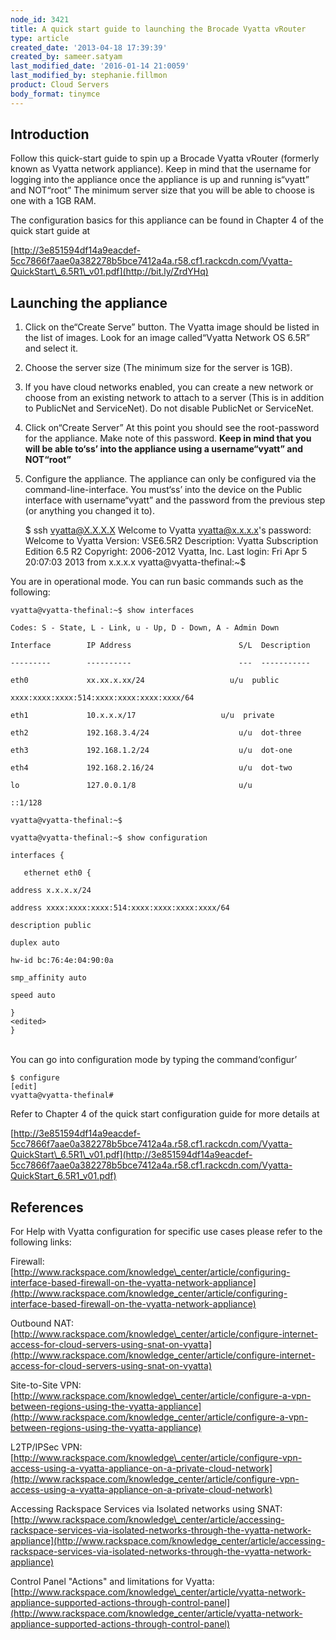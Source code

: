 ```yaml
---
node_id: 3421
title: A quick start guide to launching the Brocade Vyatta vRouter
type: article
created_date: '2013-04-18 17:39:39'
created_by: sameer.satyam
last_modified_date: '2016-01-14 21:0059'
last_modified_by: stephanie.fillmon
product: Cloud Servers
body_format: tinymce
---
```


Introduction
------------

Follow this quick-start guide to spin up a Brocade Vyatta vRouter
(formerly known as Vyatta network appliance). Keep in mind that the
username for logging into the appliance once the appliance is up and
running is&ldquo;vyatt&rdquo; and NOT&ldquo;root&rdquo; The minimum server size that you
will be able to choose is one with a 1GB RAM. 

The configuration basics for this appliance can be found in Chapter 4 of
the quick start guide at

[http://3e851594df14a9eacdef-5cc7866f7aae0a382278b5bce7412a4a.r58.cf1.rackcdn.com/Vyatta-QuickStart\_6.5R1\_v01.pdf](http://bit.ly/ZrdYHq)

Launching the appliance
-----------------------
1. Click on the&ldquo;Create Serve&rdquo; button. The Vyatta image should be
listed in the list of images. Look for an image called&ldquo;Vyatta Network
OS 6.5R&rdquo; and select it.
2. Choose the server size (The minimum size for the server is 1GB).
3. If you have cloud networks enabled, you can create a new network or
choose from an existing network to attach to a server (This is in
addition to PublicNet and ServiceNet).  Do not disable PublicNet or
ServiceNet.
4. Click on&ldquo;Create Server&rdquo; At this point you should see the
root-password for the appliance. Make note of this password. **Keep in
mind that you will be able to&lsquo;ss&rsquo; into the appliance using a username&ldquo;vyatt&rdquo; and NOT&ldquo;root&rdquo;**
5. Configure the appliance. The appliance can only be configured via
the command-line-interface. You must&lsquo;ss&rsquo; into the device on the Public
interface with username&ldquo;vyatt&rdquo; and the password from the previous step
(or anything you changed it to).

    $ ssh vyatta@X.X.X.X
    Welcome to Vyatta
    vyatta@x.x.x.x's password:
    Welcome to Vyatta
    Version:      VSE6.5R2
    Description:  Vyatta Subscription Edition 6.5 R2
    Copyright:    2006-2012 Vyatta, Inc.
    Last login: Fri Apr  5 20:07:03 2013 from x.x.x.x
    vyatta@vyatta-thefinal:~$

You are in operational mode. You can run basic commands such as the
following:

    vyatta@vyatta-thefinal:~$ show interfaces

    Codes: S - State, L - Link, u - Up, D - Down, A - Admin Down

    Interface        IP Address                        S/L  Description

    ---------        ----------                        ---  -----------

    eth0             xx.xx.x.xx/24                   u/u  public

    xxxx:xxxx:xxxx:514:xxxx:xxxx:xxxx:xxxx/64

    eth1             10.x.x.x/17                   u/u  private

    eth2             192.168.3.4/24                    u/u  dot-three

    eth3             192.168.1.2/24                    u/u  dot-one

    eth4             192.168.2.16/24                   u/u  dot-two

    lo               127.0.0.1/8                       u/u 

    ::1/128

    vyatta@vyatta-thefinal:~$

    vyatta@vyatta-thefinal:~$ show configuration

    interfaces {

       ethernet eth0 {
       
    address x.x.x.x/24

    address xxxx:xxxx:xxxx:514:xxxx:xxxx:xxxx:xxxx/64

    description public

    duplex auto

    hw-id bc:76:4e:04:90:0a

    smp_affinity auto

    speed auto

    }
    <edited>
    }

\
 You can go into configuration mode by typing the command&lsquo;configur&rsquo;

    $ configure
    [edit]
    vyatta@vyatta-thefinal#

Refer to Chapter 4 of the quick start configuration guide for more
details at

[http://3e851594df14a9eacdef-5cc7866f7aae0a382278b5bce7412a4a.r58.cf1.rackcdn.com/Vyatta-QuickStart\_6.5R1\_v01.pdf](http://3e851594df14a9eacdef-5cc7866f7aae0a382278b5bce7412a4a.r58.cf1.rackcdn.com/Vyatta-QuickStart_6.5R1_v01.pdf)

References
----------

 

For Help with Vyatta configuration for specific use cases please refer
to the following links: 

Firewall: [http://www.rackspace.com/knowledge\_center/article/configuring-interface-based-firewall-on-the-vyatta-network-appliance](http://www.rackspace.com/knowledge_center/article/configuring-interface-based-firewall-on-the-vyatta-network-appliance)

Outbound
NAT: [http://www.rackspace.com/knowledge\_center/article/configure-internet-access-for-cloud-servers-using-snat-on-vyatta](http://www.rackspace.com/knowledge_center/article/configure-internet-access-for-cloud-servers-using-snat-on-vyatta)

Site-to-Site
VPN: [http://www.rackspace.com/knowledge\_center/article/configure-a-vpn-between-regions-using-the-vyatta-appliance](http://www.rackspace.com/knowledge_center/article/configure-a-vpn-between-regions-using-the-vyatta-appliance)

L2TP/IPSec
VPN: [http://www.rackspace.com/knowledge\_center/article/configure-vpn-access-using-a-vyatta-appliance-on-a-private-cloud-network](http://www.rackspace.com/knowledge_center/article/configure-vpn-access-using-a-vyatta-appliance-on-a-private-cloud-network)

Accessing Rackspace Services via Isolated networks using
SNAT: [http://www.rackspace.com/knowledge\_center/article/accessing-rackspace-services-via-isolated-networks-through-the-vyatta-network-appliance](http://www.rackspace.com/knowledge_center/article/accessing-rackspace-services-via-isolated-networks-through-the-vyatta-network-appliance)

Control Panel "Actions" and limitations for
Vyatta: [http://www.rackspace.com/knowledge\_center/article/vyatta-network-appliance-supported-actions-through-control-panel](http://www.rackspace.com/knowledge_center/article/vyatta-network-appliance-supported-actions-through-control-panel)

 

